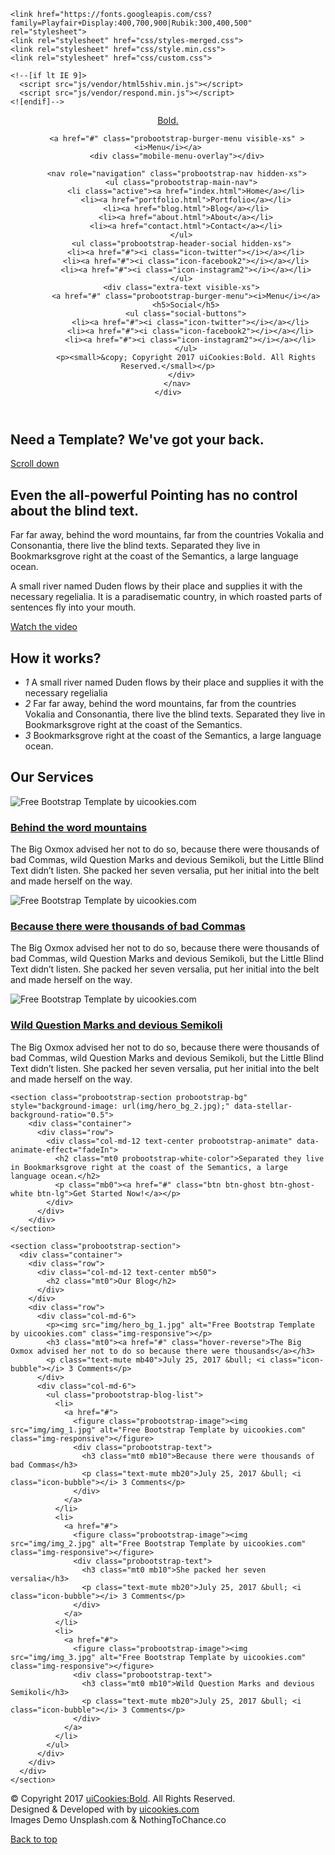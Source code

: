 <!DOCTYPE html>

<html lang="en">
  <head>
    <meta charset="utf-8">
    <meta name="viewport" content="width=device-width, initial-scale=1">
    <title>uiCookies:Bold &mdash; Free Bootstrap Theme, Free Responsive Bootstrap Website Template</title>
    <meta name="description" content="Free Bootstrap Theme by uicookies.com">
    <meta name="keywords" content="free website templates, free bootstrap themes, free template, free bootstrap, free website template">
    
    <link href="https://fonts.googleapis.com/css?family=Playfair+Display:400,700,900|Rubik:300,400,500" rel="stylesheet">
    <link rel="stylesheet" href="css/styles-merged.css">
    <link rel="stylesheet" href="css/style.min.css">
    <link rel="stylesheet" href="css/custom.css">

    <!--[if lt IE 9]>
      <script src="js/vendor/html5shiv.min.js"></script>
      <script src="js/vendor/respond.min.js"></script>
    <![endif]-->
  </head>
  <body>

  <!-- START: header -->

  <header role="banner" class="probootstrap-header">
    <div class="container-fluid">
        <a href="index.html" class="probootstrap-logo">Bold<span>.</span></a>
        
        <a href="#" class="probootstrap-burger-menu visible-xs" ><i>Menu</i></a>
        <div class="mobile-menu-overlay"></div>

        <nav role="navigation" class="probootstrap-nav hidden-xs">
          <ul class="probootstrap-main-nav">
            <li class="active"><a href="index.html">Home</a></li>
            <li><a href="portfolio.html">Portfolio</a></li>
            <li><a href="blog.html">Blog</a></li>
            <li><a href="about.html">About</a></li>
            <li><a href="contact.html">Contact</a></li>
          </ul>
          <ul class="probootstrap-header-social hidden-xs">
            <li><a href="#"><i class="icon-twitter"></i></a></li>
            <li><a href="#"><i class="icon-facebook2"></i></a></li>
            <li><a href="#"><i class="icon-instagram2"></i></a></li>
          </ul>
          <div class="extra-text visible-xs">
            <a href="#" class="probootstrap-burger-menu"><i>Menu</i></a>
            <h5>Social</h5>
            <ul class="social-buttons">
              <li><a href="#"><i class="icon-twitter"></i></a></li>
              <li><a href="#"><i class="icon-facebook2"></i></a></li>
              <li><a href="#"><i class="icon-instagram2"></i></a></li>
            </ul>
            <p><small>&copy; Copyright 2017 uiCookies:Bold. All Rights Reserved.</small></p>
          </div>
        </nav>
    </div>
  </header>
  <!-- END: header -->
  
  <!-- START: section -->
  <section class="probootstrap-intro" style="background-image: url(img/work_5.jpg);" data-stellar-background-ratio="0.5">
    <div class="container">
      <div class="row">
        <div class="col-md-7 probootstrap-intro-text">
          <h1 class="probootstrap-animate" data-animate-effect="fadeIn">Need a Template? We've got your back. </h1>
        </div>
      </div>
    </div>
    <span class="probootstrap-animate"><a class="probootstrap-scroll-down js-next" href="#next-section">Scroll down <i class="icon-chevron-down"></i></a></span>
  </section>
  <!-- END: section -->
  <main>
    <section id="next-section" class="probootstrap-section">
      <div class="container">
        <div class="row">
          <div class="col-md-6">
            <h2 class="mt0">Even the all-powerful Pointing has no control about the blind text. </h2>  
            <p>Far far away, behind the word mountains, far from the countries Vokalia and Consonantia, there live the blind texts. Separated they live in Bookmarksgrove right at the coast of the Semantics, a large language ocean.</p>
            <p>A small river named Duden flows by their place and supplies it with the necessary regelialia. It is a paradisematic country, in which roasted parts of sentences fly into your mouth.</p>
            <p class="probootstrap-watch-intro"><a href="https://vimeo.com/45830194" class="popup-vimeo">Watch the video <i class="icon-play2"></i></a></p>
          </div>
          <div class="col-md-6">
            <h2 class="mt0">How it works?</h2>
            <ul class="probootstrap-steps">
              <li>
                <span class="number"><i>1</i></span> 
                <span class="text">A small river named Duden flows by their place and supplies it with the necessary regelialia</span>
              </li>
              <li>
                <span class="number"><i>2</i></span> 
                <span class="text">Far far away, behind the word mountains, far from the countries Vokalia and Consonantia, there live the blind texts. Separated they live in Bookmarksgrove right at the coast of the Semantics.</span>
              </li>
              <li>
                <span class="number"><i>3</i></span> 
                <span class="text">Bookmarksgrove right at the coast of the Semantics, a large language ocean.</span>
              </li>
            </ul>
          </div>
        </div>
        <!-- END row -->
      </div>
    </section>
    <section class="probootstrap-section">
      <div class="container">
        <div class="row">
          <div class="col-md-12 text-center mb50">
            <h2 class="mt0">Our Services</h2>
          </div>
        </div>
        <div class="row">
          <div class="col-md-4">
            <p><img src="img/img_6.jpg" alt="Free Bootstrap Template by uicookies.com" class="img-responsive"></p>
            <h3 class="mt0 mb40"><a href="#" class="hover-reverse">Behind the word mountains</a></h3>
            <p>The Big Oxmox advised her not to do so, because there were thousands of bad Commas, wild Question Marks and devious Semikoli, but the Little Blind Text didn’t listen. She packed her seven versalia, put her initial into the belt and made herself on the way.</p>
          </div>
          <div class="col-md-4">
            <p><img src="img/img_5.jpg" alt="Free Bootstrap Template by uicookies.com" class="img-responsive"></p>
            <h3 class="mt0 mb40"><a href="#" class="hover-reverse">Because there were thousands of bad Commas</a></h3>
            <p>The Big Oxmox advised her not to do so, because there were thousands of bad Commas, wild Question Marks and devious Semikoli, but the Little Blind Text didn’t listen. She packed her seven versalia, put her initial into the belt and made herself on the way.</p>
          </div>
          <div class="col-md-4">
            <p><img src="img/img_3.jpg" alt="Free Bootstrap Template by uicookies.com" class="img-responsive"></p>
            <h3 class="mt0 mb40"><a href="#" class="hover-reverse">Wild Question Marks and devious Semikoli</a></h3>
            <p>The Big Oxmox advised her not to do so, because there were thousands of bad Commas, wild Question Marks and devious Semikoli, but the Little Blind Text didn’t listen. She packed her seven versalia, put her initial into the belt and made herself on the way.</p>
          </div>
        </div>
      </div>
    </section>

    <section class="probootstrap-section probootstrap-bg" style="background-image: url(img/hero_bg_2.jpg);" data-stellar-background-ratio="0.5">
        <div class="container">
          <div class="row">
            <div class="col-md-12 text-center probootstrap-animate" data-animate-effect="fadeIn">
              <h2 class="mt0 probootstrap-white-color">Separated they live in Bookmarksgrove right at the coast of the Semantics, a large language ocean.</h2>
              <p class="mb0"><a href="#" class="btn btn-ghost btn-ghost-white btn-lg">Get Started Now!</a></p>
            </div>
          </div>
        </div>
    </section>

    <section class="probootstrap-section">
      <div class="container">
        <div class="row">
          <div class="col-md-12 text-center mb50">
            <h2 class="mt0">Our Blog</h2>
          </div>
        </div>
        <div class="row">
          <div class="col-md-6">
            <p><img src="img/hero_bg_1.jpg" alt="Free Bootstrap Template by uicookies.com" class="img-responsive"></p>
            <h3 class="mt0"><a href="#" class="hover-reverse">The Big Oxmox advised her not to do so because there were thousands</a></h3>
            <p class="text-mute mb40">July 25, 2017 &bull; <i class="icon-bubble"></i> 3 Comments</p>
          </div>
          <div class="col-md-6">
            <ul class="probootstrap-blog-list">
              <li>
                <a href="#">
                  <figure class="probootstrap-image"><img src="img/img_1.jpg" alt="Free Bootstrap Template by uicookies.com" class="img-responsive"></figure>
                  <div class="probootstrap-text">
                    <h3 class="mt0 mb10">Because there were thousands of bad Commas</h3>
                    <p class="text-mute mb20">July 25, 2017 &bull; <i class="icon-bubble"></i> 3 Comments</p>
                  </div>
                </a>
              </li>
              <li>
                <a href="#">
                  <figure class="probootstrap-image"><img src="img/img_2.jpg" alt="Free Bootstrap Template by uicookies.com" class="img-responsive"></figure>
                  <div class="probootstrap-text">
                    <h3 class="mt0 mb10">She packed her seven versalia</h3>
                    <p class="text-mute mb20">July 25, 2017 &bull; <i class="icon-bubble"></i> 3 Comments</p>
                  </div>
                </a>
              </li>
              <li>
                <a href="#">
                  <figure class="probootstrap-image"><img src="img/img_3.jpg" alt="Free Bootstrap Template by uicookies.com" class="img-responsive"></figure>
                  <div class="probootstrap-text">
                    <h3 class="mt0 mb10">Wild Question Marks and devious Semikoli</h3>
                    <p class="text-mute mb20">July 25, 2017 &bull; <i class="icon-bubble"></i> 3 Comments</p>
                  </div>
                </a>
              </li>
            </ul>
          </div>
        </div>
      </div>
    </section>
  </main>
  <footer class="probootstrap-footer">
     <div class="container">
       <div class="row">
         <div class="col-md-6">
           <p class="mb0">&copy; Copyright 2017 <a href="https://uicookies.com/">uiCookies:Bold</a>. All Rights Reserved. <br> Designed &amp; Developed with <i class="icon-heart" style="position: relative; top: 2px;"></i> by <a href="https://uicookies.com">uicookies.com</a> <br> Images Demo Unsplash.com &amp; NothingToChance.co</p>
         </div>
         <div class="col-md-6">
           <p class="mb0 probootstrap-back-to-top"><a href="#" class="js-backtotop">Back to top</a></p>
         </div>
       </div>
     </div>
  </footer>  

  <script src="js/scripts.min.js"></script>
  <script src="js/main.min.js"></script>
  <script src="js/custom.js"></script>


  </body>
</html>
